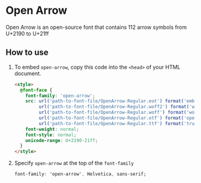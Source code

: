 # Open Arrow

Open Arrow is an open-source font that contains 112 arrow symbols from U+2190 to U+21ff

## How to use

1. To embed `open-arrow`, copy this code into the `<head>` of your HTML document.
    ```html
    <style>
      @font-face {
        font-family: 'open-arrow';
        src: url('path-to-font-file/OpenArrow-Regular.eot') format('embedded-opentype'),
             url('path-to-font-file/OpenArrow-Regular.woff2') format('woff2'),
             url('path-to-font-file/OpenArrow-Regular.woff') format('woff'),
             url('path-to-font-file/OpenArrow-Regular.otf') format('opentype'),
             url('path-to-font-file/OpenArrow-Regular.ttf') format('truetype');
        font-weight: normal;
        font-style: normal;
        unicode-range: U+2190-21ff;
      }
    </style>
    ```
2. Specify `open-arrow` at the top of the `font-family`
    ```css
    font-family: 'open-arrow', Helvetica, sans-serif;
    ```